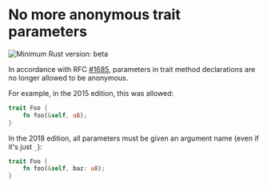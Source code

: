 # No more anonymous trait parameters

![Minimum Rust version: beta](https://img.shields.io/badge/Minimum%20Rust%20Version-beta-orange.svg)

In accordance with RFC [#1685](https://github.com/rust-lang/rfcs/pull/1685),
parameters in trait method declarations are no longer allowed to be anonymous.

For example, in the 2015 edition, this was allowed:

```rust
trait Foo {
    fn foo(&self, u8);
}
```

In the 2018 edition, all parameters must be given an argument name  (even if it's just
`_`):

```rust
trait Foo {
    fn foo(&self, baz: u8);
}
```
